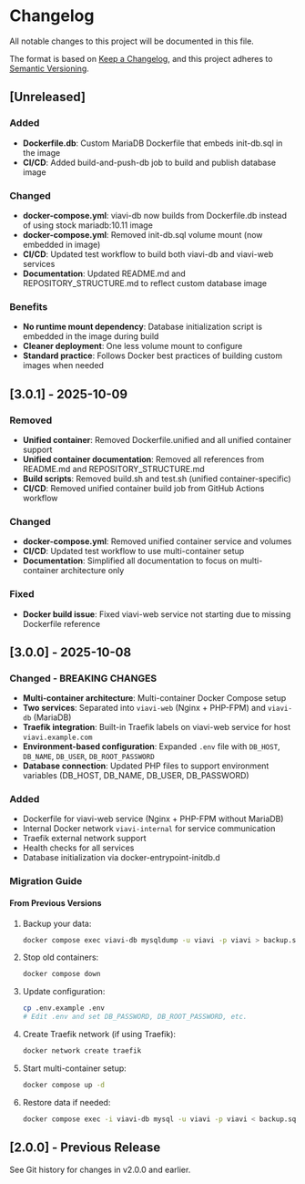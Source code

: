 # Changelog

All notable changes to this project will be documented in this file.

The format is based on [Keep a Changelog](https://keepachangelog.com/en/1.0.0/),
and this project adheres to [Semantic Versioning](https://semver.org/spec/v2.0.0.html).

## [Unreleased]

### Added

- **Dockerfile.db**: Custom MariaDB Dockerfile that embeds init-db.sql in the image
- **CI/CD**: Added build-and-push-db job to build and publish database image

### Changed

- **docker-compose.yml**: viavi-db now builds from Dockerfile.db instead of using stock mariadb:10.11 image
- **docker-compose.yml**: Removed init-db.sql volume mount (now embedded in image)
- **CI/CD**: Updated test workflow to build both viavi-db and viavi-web services
- **Documentation**: Updated README.md and REPOSITORY_STRUCTURE.md to reflect custom database image

### Benefits

- **No runtime mount dependency**: Database initialization script is embedded in the image during build
- **Cleaner deployment**: One less volume mount to configure
- **Standard practice**: Follows Docker best practices of building custom images when needed

## [3.0.1] - 2025-10-09

### Removed

- **Unified container**: Removed Dockerfile.unified and all unified container support
- **Unified container documentation**: Removed all references from README.md and REPOSITORY_STRUCTURE.md
- **Build scripts**: Removed build.sh and test.sh (unified container-specific)
- **CI/CD**: Removed unified container build job from GitHub Actions workflow

### Changed

- **docker-compose.yml**: Removed unified container service and volumes
- **CI/CD**: Updated test workflow to use multi-container setup
- **Documentation**: Simplified all documentation to focus on multi-container architecture only

### Fixed

- **Docker build issue**: Fixed viavi-web service not starting due to missing Dockerfile reference

## [3.0.0] - 2025-10-08

### Changed - BREAKING CHANGES

- **Multi-container architecture**: Multi-container Docker Compose setup
- **Two services**: Separated into `viavi-web` (Nginx + PHP-FPM) and `viavi-db` (MariaDB)
- **Traefik integration**: Built-in Traefik labels on viavi-web service for host `viavi.example.com`
- **Environment-based configuration**: Expanded `.env` file with `DB_HOST`, `DB_NAME`, `DB_USER`, `DB_ROOT_PASSWORD`
- **Database connection**: Updated PHP files to support environment variables (DB_HOST, DB_NAME, DB_USER, DB_PASSWORD)

### Added

- Dockerfile for viavi-web service (Nginx + PHP-FPM without MariaDB)
- Internal Docker network `viavi-internal` for service communication
- Traefik external network support
- Health checks for all services
- Database initialization via docker-entrypoint-initdb.d

### Migration Guide

#### From Previous Versions

1. Backup your data:
   ```bash
   docker compose exec viavi-db mysqldump -u viavi -p viavi > backup.sql
   ```

2. Stop old containers:
   ```bash
   docker compose down
   ```

3. Update configuration:
   ```bash
   cp .env.example .env
   # Edit .env and set DB_PASSWORD, DB_ROOT_PASSWORD, etc.
   ```

4. Create Traefik network (if using Traefik):
   ```bash
   docker network create traefik
   ```

5. Start multi-container setup:
   ```bash
   docker compose up -d
   ```

6. Restore data if needed:
   ```bash
   docker compose exec -i viavi-db mysql -u viavi -p viavi < backup.sql
   ```

## [2.0.0] - Previous Release

See Git history for changes in v2.0.0 and earlier.

